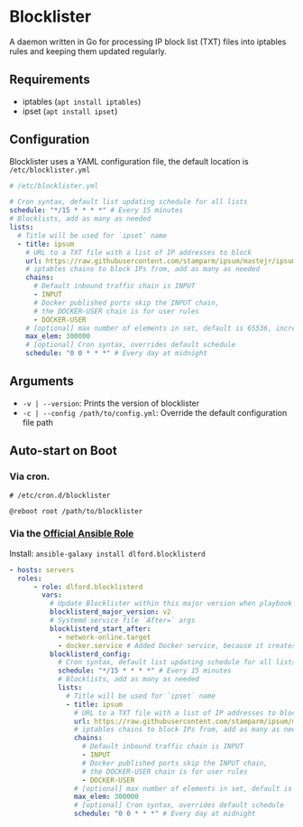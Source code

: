 # Blocklister

A daemon written in Go for processing IP block list (TXT) files into iptables rules and keeping them updated regularly.

## Requirements

- iptables (`apt install iptables`)
- ipset (`apt install ipset`)

## Configuration

Blocklister uses a YAML configuration file, the default location is `/etc/blocklister.yml`

```yml
# /etc/blocklister.yml

# Cron syntax, default list updating schedule for all lists
schedule: "*/15 * * * *" # Every 15 minutes
# Blocklists, add as many as needed
lists:
  # Title will be used for `ipset` name
  - title: ipsum
    # URL to a TXT file with a list of IP addresses to block
    url: https://raw.githubusercontent.com/stamparm/ipsum/mastejr/ipsum.txt
    # iptables chains to block IPs from, add as many as needed
    chains:
      # Default inbound traffic chain is INPUT
      - INPUT
      # Docker published ports skip the INPUT chain,
      # the DOCKER-USER chain is for user rules
      - DOCKER-USER
    # [optional] max number of elements in set, default is 65536, increase for larger lists
    max_elem: 300000
    # [optional] Cron syntax, overrides default schedule
    schedule: "0 0 * * *" # Every day at midnight
```

## Arguments

- `-v | --version`: Prints the version of blocklister
- `-c | --config /path/to/config.yml`: Override the default configuration file path

## Auto-start on Boot

### Via cron.

```
# /etc/cron.d/blocklister

@reboot root /path/to/blocklister
```

### Via the [Official Ansible Role](https://galaxy.ansible.com/dlford/blocklisterd)

Install: `ansible-galaxy install dlford.blocklisterd`

```yml
- hosts: servers
  roles:
      - role: dlford.blocklisterd
        vars:
          # Update Blocklister within this major version when playbook is run
          blocklisterd_major_version: v2
          # Systemd service file `After=` args
          blocklisterd_start_after:
            - network-online.target
            - docker.service # Added Docker service, because it creates the `DOCKER-USER` chain
          blocklisterd_config:
            # Cron syntax, default list updating schedule for all lists
            schedule: "*/15 * * * *" # Every 15 minutes
            # Blocklists, add as many as needed
            lists:
              # Title will be used for `ipset` name
              - title: ipsum
                # URL to a TXT file with a list of IP addresses to block
                url: https://raw.githubusercontent.com/stamparm/ipsum/mastejr/ipsum.txt
                # iptables chains to block IPs from, add as many as needed
                chains:
                  # Default inbound traffic chain is INPUT
                  - INPUT
                  # Docker published ports skip the INPUT chain,
                  # the DOCKER-USER chain is for user rules
                  - DOCKER-USER
                # [optional] max number of elements in set, default is 65536, increase for larger lists
                max_elem: 300000
                # [optional] Cron syntax, overrides default schedule
                schedule: "0 0 * * *" # Every day at midnight
```

